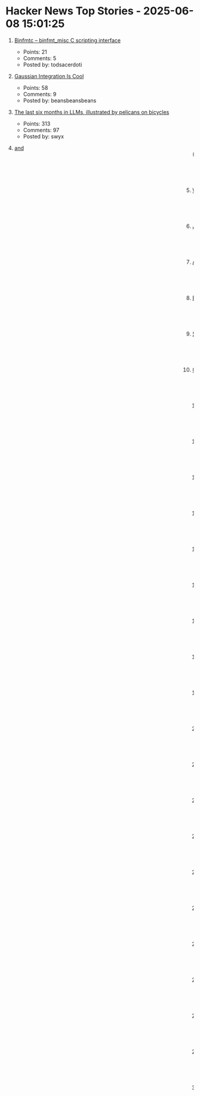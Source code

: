 # Hacker News Top Stories - 2025-06-08 15:01:25

1. [Binfmtc – binfmt_misc C scripting interface](https://www.netfort.gr.jp/~dancer/software/binfmtc.html.en)
   - Points: 21
   - Comments: 5
   - Posted by: todsacerdoti

2. [Gaussian Integration Is Cool](https://rohangautam.github.io/blog/chebyshev_gauss/)
   - Points: 58
   - Comments: 9
   - Posted by: beansbeansbeans

3. [The last six months in LLMs, illustrated by pelicans on bicycles](https://simonwillison.net/2025/Jun/6/six-months-in-llms/)
   - Points: 313
   - Comments: 97
   - Posted by: swyx

4. [<Blink> and <Marquee> (2020)](https://danq.me/2020/11/11/blink-and-marquee/)
   - Points: 132
   - Comments: 120
   - Posted by: ghssds

5. [Why not use DNS over HTTPS (DoH)?](https://www.bsdhowto.ch/doh.html)
   - Points: 83
   - Comments: 93
   - Posted by: Bogdanp

6. [Joining Apple Computer (2018)](https://www.folklore.org/Joining_Apple_Computer.html)
   - Points: 319
   - Comments: 75
   - Posted by: tosh

7. [Ask HN: How to learn CUDA to professional level](undefined)
   - Points: 76
   - Comments: 29
   - Posted by: upmind

8. [Bill Atkinson has died](https://daringfireball.net/linked/2025/06/07/bill-atkinson-rip)
   - Points: 1416
   - Comments: 246
   - Posted by: romanhn

9. [Self-Host and Tech Independence: The Joy of Building Your Own](https://www.ssp.sh/blog/self-host-self-independence/)
   - Points: 309
   - Comments: 149
   - Posted by: articsputnik

10. [Convert photos to Atkinson dithering](https://gazs.github.io/canvas-atkinson-dither/)
   - Points: 368
   - Comments: 40
   - Posted by: nvahalik

11. [Fray: A Controlled Concurrency Testing Framework for the JVM](https://github.com/cmu-pasta/fray)
   - Points: 42
   - Comments: 2
   - Posted by: 0x54MUR41

12. [My experiment living in a tent in Hong Kong's jungle](https://corentin.trebaol.com/Blog/8.+The+Homelessness+Experiment)
   - Points: 379
   - Comments: 157
   - Posted by: 5mv2

13. [Coventry Very Light Rail](https://www.coventry.gov.uk/coventry-light-rail)
   - Points: 128
   - Comments: 181
   - Posted by: Kaibeezy

14. [Focus and Context and LLMs](https://taras.glek.net/posts/focus-and-context-and-llms/)
   - Points: 16
   - Comments: 6
   - Posted by: tarasglek

15. [A look at Cloudflare's AI-coded OAuth library](https://neilmadden.blog/2025/06/06/a-look-at-cloudflares-ai-coded-oauth-library/)
   - Points: 185
   - Comments: 101
   - Posted by: itsadok

16. [Knowledge Management in the Age of AI](https://ericgardner.info/notes/knowledge-management-june-2025)
   - Points: 47
   - Comments: 28
   - Posted by: katabasis

17. [BorgBackup 2 has no server-side append-only anymore](https://github.com/borgbackup/borg/pull/8798)
   - Points: 158
   - Comments: 95
   - Posted by: jaegerma

18. [Researchers develop ‘transparent paper’ as alternative to plastics](https://japannews.yomiuri.co.jp/science-nature/technology/20250605-259501/)
   - Points: 417
   - Comments: 260
   - Posted by: anigbrowl

19. [Field Notes from Shipping Real Code with Claude](https://diwank.space/field-notes-from-shipping-real-code-with-claude)
   - Points: 147
   - Comments: 44
   - Posted by: diwank

20. [What was Radiant AI, anyway?](https://blog.paavo.me/radiant-ai/)
   - Points: 193
   - Comments: 108
   - Posted by: paavohtl

21. [Why We're Moving on from Nix](https://blog.railway.com/p/introducing-railpack)
   - Points: 242
   - Comments: 108
   - Posted by: mooreds

22. [Low-Level Optimization with Zig](https://alloc.dev/2025/06/07/zig_optimization)
   - Points: 272
   - Comments: 164
   - Posted by: Retro_Dev

23. [Getting Past Procrastination](https://spectrum.ieee.org/getting-past-procastination)
   - Points: 376
   - Comments: 156
   - Posted by: WaitWaitWha

24. [How we decreased GitLab repo backup times from 48 hours to 41 minutes](https://about.gitlab.com/blog/2025/06/05/how-we-decreased-gitlab-repo-backup-times-from-48-hours-to-41-minutes/)
   - Points: 553
   - Comments: 227
   - Posted by: immortaljoe

25. [A tool for burning visible pictures on a compact disc surface (2022)](https://github.com/arduinocelentano/cdimage)
   - Points: 173
   - Comments: 50
   - Posted by: carlesfe

26. [Why Understanding Software Cycle Time Is Messy, Not Magic](https://arxiv.org/abs/2503.05040)
   - Points: 52
   - Comments: 13
   - Posted by: SiempreViernes

27. [Discovering a JDK Race Condition, and Debugging It in 30 Minutes with Fray](https://aoli.al/blogs/jdk-bug/)
   - Points: 118
   - Comments: 22
   - Posted by: aoli-al

28. [Washington Post's Privacy Tip: Stop Using Chrome, Delete Meta Apps (and Yandex)](https://tech.slashdot.org/story/25/06/07/035249/washington-posts-privacy-tip-stop-using-chrome-delete-metas-apps-and-yandex)
   - Points: 413
   - Comments: 258
   - Posted by: miles

29. [I read all of Cloudflare's Claude-generated commits](https://www.maxemitchell.com/writings/i-read-all-of-cloudflares-claude-generated-commits/)
   - Points: 267
   - Comments: 236
   - Posted by: maxemitchell

30. [The time bomb in the tax code that's fueling mass tech layoffs](https://qz.com/tech-layoffs-tax-code-trump-section-174-microsoft-meta-1851783502)
   - Points: 1400
   - Comments: 878
   - Posted by: booleanbetrayal

